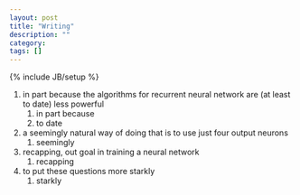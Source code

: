```yaml
---
layout: post
title: "Writing"
description: ""
category: 
tags: []
---
```

{% include JB/setup %}


1. in part because the algorithms for recurrent neural network are (at least to date) less powerful
   1. in part because
   1. to date
1. a seemingly natural way of doing that is to use just four output neurons
   1. seemingly
1. recapping, out goal in training a neural network
   1. recapping
1. to put these questions more starkly
   1. starkly